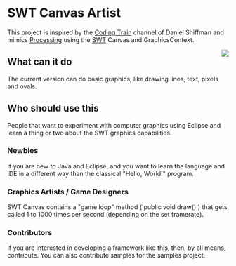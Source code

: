 # SWT Canvas Artist        
This project is inspired by the [Coding Train](https://www.youtube.com/user/shiffman) channel of Daniel Shiffman and mimics [Processing](https://processing.org/) using the [SWT](https://www.eclipse.org/swt/) Canvas and GraphicsContext. 

<img style="float: right" src="https://raw.githubusercontent.com/wiki/wimjongman/swt-canvas/images/flowfield_small.gif"/>

## What can it do
The current version can do basic graphics, like drawing lines, text, pixels and ovals.

## Who should use this
People that want to experiment with computer graphics using Eclipse and learn a thing or two about the SWT graphics capabilities.

### Newbies
If you are new to Java and Eclipse, and you want to learn the language and IDE in a different way than the classical "Hello, World!" program.

### Graphics Artists / Game Designers
SWT Canvas contains a "game loop" method ('public void draw()') that gets called 1 to 1000 times per second (depending on the set framerate). 

### Contributors
If you are interested in developing a framework like this, then, by all means, contribute. You can also contribute samples for the samples project.


